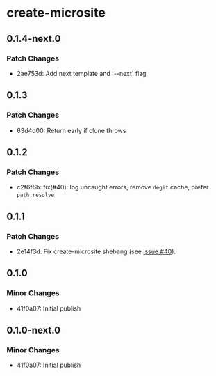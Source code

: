# create-microsite

## 0.1.4-next.0

### Patch Changes

- 2ae753d: Add next template and '--next' flag

## 0.1.3

### Patch Changes

- 63d4d00: Return early if clone throws

## 0.1.2

### Patch Changes

- c2f6f6b: fix(#40): log uncaught errors, remove `degit` cache, prefer `path.resolve`

## 0.1.1

### Patch Changes

- 2e14f3d: Fix create-microsite shebang (see [issue #40](https://github.com/natemoo-re/microsite/issues/40)).

## 0.1.0

### Minor Changes

- 41f0a07: Initial publish

## 0.1.0-next.0

### Minor Changes

- 41f0a07: Initial publish
